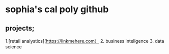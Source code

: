 # sophia's cal poly github
## projects;

1.[retail analystics](https://linkmehere.com）
2. business intellgence
3. data science
